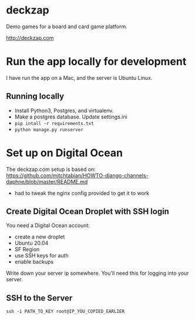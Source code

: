 # deckzap
Demo games for a board and card game platform.

http://deckzap.com

# Run the app locally for development

I have run the app on a Mac, and the server is Ubuntu Linux.

## Running locally

* Install Python3, Postgres, and virtualenv.
* Make a postgres database. Update settings.ini
* `pip intall -r requirements.txt`
* `python manage.py runserver`

# Set up on Digital Ocean

The deckzap.com setup is based on: https://github.com/mitchtabian/HOWTO-django-channels-daphne/blob/master/README.md

 * had to tweak the nginx config provided to get it to work

## Create Digital Ocean Droplet with SSH login

You need a Digital Ocean account:

* create a new droplet
 * Ubuntu 20.04
 * SF Region
 * use SSH keys for auth
 * enable backups

Write down your server ip somewhere. You'll need this for logging into your server.

## SSH to the Server

`ssh -i PATH_TO_KEY root@IP_YOU_COPIED_EARLIER`

